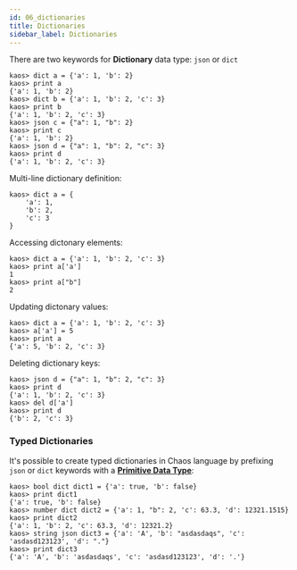 ```yaml
---
id: 06_dictionaries
title: Dictionaries
sidebar_label: Dictionaries
---
```


There are two keywords for **Dictionary** data type: `json` or `dict`

```
kaos> dict a = {'a': 1, 'b': 2}
kaos> print a
{'a': 1, 'b': 2}
kaos> dict b = {'a': 1, 'b': 2, 'c': 3}
kaos> print b
{'a': 1, 'b': 2, 'c': 3}
kaos> json c = {"a": 1, "b": 2}
kaos> print c
{'a': 1, 'b': 2}
kaos> json d = {"a": 1, "b": 2, "c": 3}
kaos> print d
{'a': 1, 'b': 2, 'c': 3}
```

Multi-line dictionary definition:

```
kaos> dict a = {
    'a': 1,
    'b': 2,
    'c': 3
}
```

Accessing dictonary elements:

```
kaos> dict a = {'a': 1, 'b': 2, 'c': 3}
kaos> print a['a']
1
kaos> print a["b"]
2
```

Updating dictonary values:

```
kaos> dict a = {'a': 1, 'b': 2, 'c': 3}
kaos> a['a'] = 5
kaos> print a
{'a': 5, 'b': 2, 'c': 3}
```

Deleting dictionary keys:

```
kaos> json d = {"a": 1, "b": 2, "c": 3}
kaos> print d
{'a': 1, 'b': 2, 'c': 3}
kaos> del d['a']
kaos> print d
{'b': 2, 'c': 3}
```

### Typed Dictionaries

It's possible to create typed dictionaries in Chaos language
by prefixing `json` or `dict` keywords with a [**Primitive Data Type**](04_primitive-data-types.md):

```
kaos> bool dict dict1 = {'a': true, 'b': false}
kaos> print dict1
{'a': true, 'b': false}
kaos> number dict dict2 = {'a': 1, "b": 2, 'c': 63.3, 'd': 12321.1515}
kaos> print dict2
{'a': 1, 'b': 2, 'c': 63.3, 'd': 12321.2}
kaos> string json dict3 = {'a': 'A', 'b': "asdasdaqs", 'c': 'asdasd123123', 'd': "."}
kaos> print dict3
{'a': 'A', 'b': 'asdasdaqs', 'c': 'asdasd123123', 'd': '.'}
```
